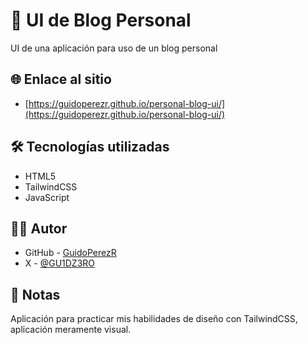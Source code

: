 # 📒 UI de Blog Personal

UI de una aplicación para uso de un blog personal

## 🌐 Enlace al sitio

- [https://guidoperezr.github.io/personal-blog-ui/](https://guidoperezr.github.io/personal-blog-ui/)

## 🛠️ Tecnologías utilizadas

- HTML5
- TailwindCSS
- JavaScript

## 👨‍💻 Autor

- GitHub - [GuidoPerezR](https://github.com/GuidoPerezR)
- X - [@GU1DZ3RO](https://x.com/GU1DZ3RO)

## 💭 Notas

Aplicación para practicar mis habilidades de diseño con TailwindCSS, aplicación meramente visual.  
